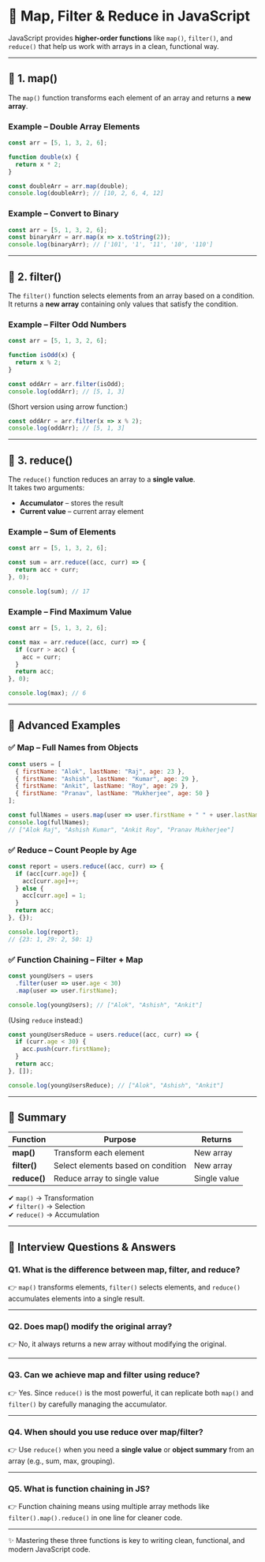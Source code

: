 # 🚀 Map, Filter & Reduce in JavaScript

JavaScript provides **higher-order functions** like `map()`, `filter()`, and `reduce()` that help us work with arrays in a clean, functional way.

---

## 📌 1. map()

The `map()` function transforms each element of an array and returns a **new array**.

### Example – Double Array Elements
```js
const arr = [5, 1, 3, 2, 6];

function double(x) {
  return x * 2;
}

const doubleArr = arr.map(double);
console.log(doubleArr); // [10, 2, 6, 4, 12]
```

### Example – Convert to Binary
```js
const arr = [5, 1, 3, 2, 6];
const binaryArr = arr.map(x => x.toString(2));
console.log(binaryArr); // ['101', '1', '11', '10', '110']
```

---

## 📌 2. filter()

The `filter()` function selects elements from an array based on a condition.  
It returns a **new array** containing only values that satisfy the condition.

### Example – Filter Odd Numbers
```js
const arr = [5, 1, 3, 2, 6];

function isOdd(x) {
  return x % 2;
}

const oddArr = arr.filter(isOdd);
console.log(oddArr); // [5, 1, 3]
```

(Short version using arrow function:)
```js
const oddArr = arr.filter(x => x % 2);
console.log(oddArr); // [5, 1, 3]
```

---

## 📌 3. reduce()

The `reduce()` function reduces an array to a **single value**.  
It takes two arguments:
- **Accumulator** – stores the result
- **Current value** – current array element

### Example – Sum of Elements
```js
const arr = [5, 1, 3, 2, 6];

const sum = arr.reduce((acc, curr) => {
  return acc + curr;
}, 0);

console.log(sum); // 17
```

### Example – Find Maximum Value
```js
const arr = [5, 1, 3, 2, 6];

const max = arr.reduce((acc, curr) => {
  if (curr > acc) {
    acc = curr;
  }
  return acc;
}, 0);

console.log(max); // 6
```

---

## 📌 Advanced Examples

### ✅ Map – Full Names from Objects
```js
const users = [
  { firstName: "Alok", lastName: "Raj", age: 23 },
  { firstName: "Ashish", lastName: "Kumar", age: 29 },
  { firstName: "Ankit", lastName: "Roy", age: 29 },
  { firstName: "Pranav", lastName: "Mukherjee", age: 50 }
];

const fullNames = users.map(user => user.firstName + " " + user.lastName);
console.log(fullNames);
// ["Alok Raj", "Ashish Kumar", "Ankit Roy", "Pranav Mukherjee"]
```

### ✅ Reduce – Count People by Age
```js
const report = users.reduce((acc, curr) => {
  if (acc[curr.age]) {
    acc[curr.age]++;
  } else {
    acc[curr.age] = 1;
  }
  return acc;
}, {});

console.log(report);
// {23: 1, 29: 2, 50: 1}
```

### ✅ Function Chaining – Filter + Map
```js
const youngUsers = users
  .filter(user => user.age < 30)
  .map(user => user.firstName);

console.log(youngUsers); // ["Alok", "Ashish", "Ankit"]
```

(Using `reduce` instead:)
```js
const youngUsersReduce = users.reduce((acc, curr) => {
  if (curr.age < 30) {
    acc.push(curr.firstName);
  }
  return acc;
}, []);

console.log(youngUsersReduce); // ["Alok", "Ashish", "Ankit"]
```

---

## 📌 Summary

| Function  | Purpose | Returns |
|-----------|---------|----------|
| **map()** | Transform each element | New array |
| **filter()** | Select elements based on condition | New array |
| **reduce()** | Reduce array to single value | Single value |

✔ `map()` → Transformation  
✔ `filter()` → Selection  
✔ `reduce()` → Accumulation

---

## 🎯 Interview Questions & Answers

### Q1. What is the difference between map, filter, and reduce?
👉 `map()` transforms elements, `filter()` selects elements, and `reduce()` accumulates elements into a single result.

---

### Q2. Does map() modify the original array?
👉 No, it always returns a new array without modifying the original.

---

### Q3. Can we achieve map and filter using reduce?
👉 Yes. Since `reduce()` is the most powerful, it can replicate both `map()` and `filter()` by carefully managing the accumulator.

---

### Q4. When should you use reduce over map/filter?
👉 Use `reduce()` when you need a **single value** or **object summary** from an array (e.g., sum, max, grouping).

---

### Q5. What is function chaining in JS?
👉 Function chaining means using multiple array methods like `filter().map().reduce()` in one line for cleaner code.

---

✨ Mastering these three functions is key to writing clean, functional, and modern JavaScript code.
